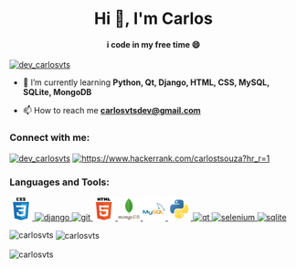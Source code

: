 <h1 align="center">Hi 👋, I'm Carlos</h1>
<h4 align="center"> i code in my free time 😄 </h4>

<p align="left"> <a href="https://twitter.com/dev_carlosvts" target="blank"><img src="https://img.shields.io/twitter/follow/dev_carlosvts?logo=twitter&style=for-the-badge" alt="dev_carlosvts" /></a> </p>

- 🌱 I’m currently learning **Python, Qt, Django, HTML, CSS, MySQL, SQLite, MongoDB**

- 📫 How to reach me **carlosvtsdev@gmail.com**

<h3 align="left">Connect with me:</h3>
<p align="left">
<a href="https://twitter.com/dev_carlosvts" target="blank"><img align="center" src="https://raw.githubusercontent.com/rahuldkjain/github-profile-readme-generator/master/src/images/icons/Social/twitter.svg" alt="dev_carlosvts" height="30" width="40" /></a>
<a href="https://www.hackerrank.com/https://www.hackerrank.com/carlostsouza?hr_r=1" target="blank"><img align="center" src="https://raw.githubusercontent.com/rahuldkjain/github-profile-readme-generator/master/src/images/icons/Social/hackerrank.svg" alt="https://www.hackerrank.com/carlostsouza?hr_r=1" height="30" width="40" /></a>
</p>

<h3 align="left">Languages and Tools:</h3>
<p align="left"> <a href="https://www.w3schools.com/css/" target="_blank" rel="noreferrer"> <img src="https://raw.githubusercontent.com/devicons/devicon/master/icons/css3/css3-original-wordmark.svg" alt="css3" width="40" height="40"/> </a> <a href="https://www.djangoproject.com/" target="_blank" rel="noreferrer"> <img src="https://cdn.worldvectorlogo.com/logos/django.svg" alt="django" width="40" height="40"/> </a> <a href="https://git-scm.com/" target="_blank" rel="noreferrer"> <img src="https://www.vectorlogo.zone/logos/git-scm/git-scm-icon.svg" alt="git" width="40" height="40"/> </a> <a href="https://www.w3.org/html/" target="_blank" rel="noreferrer"> <img src="https://raw.githubusercontent.com/devicons/devicon/master/icons/html5/html5-original-wordmark.svg" alt="html5" width="40" height="40"/> </a> <a href="https://www.mongodb.com/" target="_blank" rel="noreferrer"> <img src="https://raw.githubusercontent.com/devicons/devicon/master/icons/mongodb/mongodb-original-wordmark.svg" alt="mongodb" width="40" height="40"/> </a> <a href="https://www.mysql.com/" target="_blank" rel="noreferrer"> <img src="https://raw.githubusercontent.com/devicons/devicon/master/icons/mysql/mysql-original-wordmark.svg" alt="mysql" width="40" height="40"/> </a> <a href="https://www.python.org" target="_blank" rel="noreferrer"> <img src="https://raw.githubusercontent.com/devicons/devicon/master/icons/python/python-original.svg" alt="python" width="40" height="40"/> </a> <a href="https://www.qt.io/" target="_blank" rel="noreferrer"> <img src="https://upload.wikimedia.org/wikipedia/commons/0/0b/Qt_logo_2016.svg" alt="qt" width="40" height="40"/> </a> <a href="https://www.selenium.dev" target="_blank" rel="noreferrer"> <img src="https://raw.githubusercontent.com/detain/svg-logos/780f25886640cef088af994181646db2f6b1a3f8/svg/selenium-logo.svg" alt="selenium" width="40" height="40"/> </a> <a href="https://www.sqlite.org/" target="_blank" rel="noreferrer"> <img src="https://www.vectorlogo.zone/logos/sqlite/sqlite-icon.svg" alt="sqlite" width="40" height="40"/> </a> </p>

<p><img align="left" src="https://github-readme-stats.vercel.app/api/top-langs?username=carlosvts&show_icons=true&theme=dark&locale=en&layout=compact" alt="carlosvts" /></p>

<p>&nbsp;<img align="center" src="https://github-readme-stats.vercel.app/api?username=carlosvts&show_icons=true&theme=dark&locale=en" alt="carlosvts" /></p>

<p><img align="center" src="https://github-readme-streak-stats.herokuapp.com/?user=carlosvts&theme=dark" alt="carlosvts" /></p>
